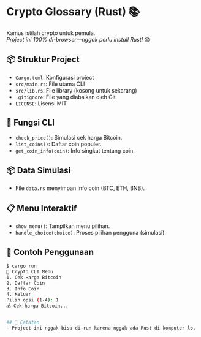 
# Crypto Glossary (Rust) 📚

Kamus istilah crypto untuk pemula.  
*Project ini 100% di-browser—nggak perlu install Rust!* 😎

## 📦 Struktur Project
- `Cargo.toml`: Konfigurasi project
- `src/main.rs`: File utama CLI
- `src/lib.rs`: File library (kosong untuk sekarang)
- `.gitignore`: File yang diabaikan oleh Git
- `LICENSE`: Lisensi MIT

## 🧪 Fungsi CLI
- `check_price()`: Simulasi cek harga Bitcoin.
- `list_coins()`: Daftar coin populer.
- `get_coin_info(coin)`: Info singkat tentang coin.

## 📦 Data Simulasi
- File `data.rs` menyimpan info coin (BTC, ETH, BNB).

## 📋 Menu Interaktif
- `show_menu()`: Tampilkan menu pilihan.
- `handle_choice(choice)`: Proses pilihan pengguna (simulasi).

## 🧪 Contoh Penggunaan
```bash
$ cargo run
🚀 Crypto CLI Menu
1. Cek Harga Bitcoin
2. Daftar Coin
3. Info Coin
4. Keluar
Pilih opsi (1-4): 1
💰 Cek harga Bitcoin...


## 🚀 Catatan
- Project ini nggak bisa di-run karena nggak ada Rust di komputer lo.
